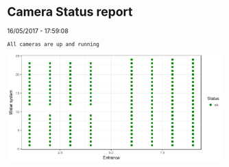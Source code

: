 Camera Status report
================
16/05/2017 - 17:59:08

    All cameras are up and running

![](camreport_files/figure-markdown_github/unnamed-chunk-2-1.png)
